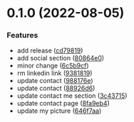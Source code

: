 # 0.1.0 (2022-08-05)


### Features

* add release ([cd79819](https://github.com/ghorbani-mohammad/my-website/commit/cd7981930e6141343aabc77ade3ff769a5a8b383))
* add social section ([80864e0](https://github.com/ghorbani-mohammad/my-website/commit/80864e05cc36eb852f66ff2a37c6d146501692c2))
* minor change ([6c5b9cf](https://github.com/ghorbani-mohammad/my-website/commit/6c5b9cf5e44a9383ba3d0aa3900f21d77f16979b))
* rm linkedin link ([9381819](https://github.com/ghorbani-mohammad/my-website/commit/9381819ac2c3c5467aec14a6f0a6f6b6a9b364b8))
* update contact ([988176e](https://github.com/ghorbani-mohammad/my-website/commit/988176efed003caef395cb3703c74237b2a0eeea))
* update contact ([88926d6](https://github.com/ghorbani-mohammad/my-website/commit/88926d65aa5313fa0d98a0b24b2c02e82fda871d))
* update contact me section ([3c43715](https://github.com/ghorbani-mohammad/my-website/commit/3c4371553c08a08e32aca631abb7aa75429f1686))
* update contact page ([8fa9eb4](https://github.com/ghorbani-mohammad/my-website/commit/8fa9eb4307ff1663bd2e1d9c4b1d596fba6a3c4d))
* update my picture ([646f7aa](https://github.com/ghorbani-mohammad/my-website/commit/646f7aa4f05199f1952e111caefc9c96afc67dac))



